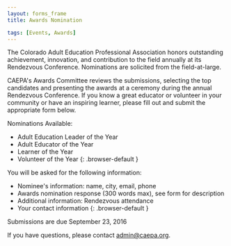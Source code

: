 ```yaml
---
layout: forms_frame
title: Awards Nomination

tags: [Events, Awards]
---
```

The Colorado Adult Education Professional Association honors outstanding achievement, innovation, and contribution to the field annually at its Rendezvous Conference. Nominations are solicited from the field-at-large.

CAEPA's Awards Committee reviews the submissions, selecting the top candidates and presenting the awards at a ceremony during the annual Rendezvous Conference. If you know a great educator or volunteer in your community or have an inspiring learner, please fill out and submit the appropriate form below.

Nominations Available:

  * Adult Education Leader of the Year
  * Adult Educator of the Year
  * Learner of the Year
  * Volunteer of the Year
  {: .browser-default }

You will be asked for the following information:

  * Nominee's information: name, city, email, phone
  * Awards nomination response (300 words max), see form for description
  * Additional information: Rendezvous attendance
  * Your contact information
  {: .browser-default }

Submissions are due September 23, 2016

If you have questions, please contact [admin@caepa.org](mailto:admin@caepa.org).